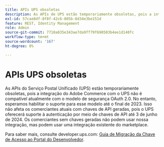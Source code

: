 ```yaml
---
title: APIs UPS obsoletas
description: As APIs de UPS estão temporariamente obsoletas, pois a integração do Adobe Commerce com o UPS não é compatível atualmente com o modelo de segurança OAuth 2.0. No entanto, esperamos apoiar esse modelo até o final deste ano. Isso não afeta os comerciantes atuais com chaves de API geradas, pois o UPS oferecerá suporte à autenticação por meio de chaves de API até 3 de junho de 2024. Os comerciantes sem chaves geradas não podem usar nossa integração, mas podem usar uma integração existente do marketplace.
exl-id: 57cae8df-8f8f-42c6-805b-8d34e3be151d
feature: REST, Identity Management
role: Admin
source-git-commit: 7718a835e343ae7da9ff79f690503b4ee1d140fc
workflow-type: tm+mt
source-wordcount: '167'
ht-degree: 0%

---
```


# APIs UPS obsoletas

As APIs do Serviço Postal Unificado (UPS) estão temporariamente obsoletas, pois a integração do Adobe Commerce com o UPS não é compatível atualmente com o modelo de segurança OAuth 2.0. No entanto, esperamos habilitar o suporte para esse modelo até o final de 2023. Isso não afeta os comerciantes atuais com chaves de API geradas, pois o UPS oferecerá suporte à autenticação por meio de chaves de API até 3 de junho de 2024. Os comerciantes sem chaves geradas não podem usar nossa integração, mas podem usar uma integração existente do marketplace.

Para saber mais, consulte developer.ups.com: [Guia de Migração da Chave de Acesso ao Portal do Desenvolvedor](https://developer.ups.com/oauth-developer-guide?loc=en_US&sp_rid=NTA5MzQ1OTE2NjEyS0&sp_mid=72989914).
